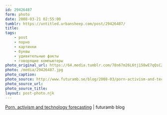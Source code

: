 ```yaml
---
id: 29426487
form: photo
date: 2008-03-21 02:55:00
tumblr: https://untitled.urbansheep.com/post/29426487/
title:
tags:
    - post
    - порно
    - картинки
    - буквы
    - удивительные факты
    - говорящие компьютеры
photo_original_url: https://64.media.tumblr.com/78n67m26L6tj158wE7qQsC2B_1280.jpg
photo: /media/29426487.jpg
photo_caption: 
photo_source: http://www.futuramb.se/blog/2008-03/porn-activism-and-technology-forecasting/
photo_source_url:
photo_source_title:
layout: post-photo.njk
---
```


<p><a href="http://www.futuramb.se/blog/2008-03/porn-activism-and-technology-forecasting/">Porn, activism and technology forecasting</a> | futuramb blog</p>
